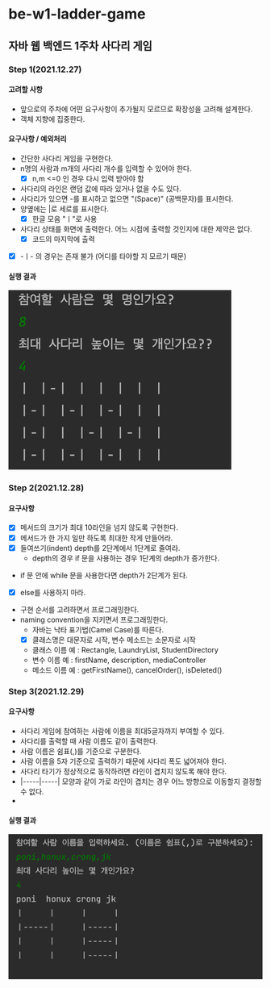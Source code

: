 # be-w1-ladder-game

## 자바 웹 백엔드 1주차 사다리 게임
### Step 1(2021.12.27)
#### 고려할 사항
- 앞으로의 주차에 어떤 요구사항이 추가될지 모르므로 확장성을 고려해 설계한다.
- 객체 지향에 집중한다.
#### 요구사항 / 예외처리
- 간단한 사다리 게임을 구현한다. 
- n명의 사람과 m개의 사다리 개수를 입력할 수 있어야 한다.
  - [X] n,m <=0 인 경우 다시 입력 받아야 함
- 사다리의 라인은 랜덤 값에 따라 있거나 없을 수도 있다.
- 사다리가 있으면 -를 표시하고 없으면 "(Space)" (공백문자)를 표시한다.
- 양옆에는 |로 세로를 표시한다.
  - [X] 한글 모음 "ㅣ"로 사용 
- 사다리 상태를 화면에 출력한다. 어느 시점에 출력할 것인지에 대한 제약은 없다.
  - [X] 코드의 마지막에 출력
- [X] -ㅣ-  의 경우는 존재 불가 (어디를 타야할 지 모르기 때문)
#### 실행 결과
![](./images/step1_display.png) 

### Step 2(2021.12.28)
#### 요구사항
- [X] 메서드의 크기가 최대 10라인을 넘지 않도록 구현한다.
- [X] 메서드가 한 가지 일만 하도록 최대한 작게 만들어라.
- [X] 들여쓰기(indent) depth를 2단계에서 1단계로 줄여라.
  - depth의 경우 if 문을 사용하는 경우 1단계의 depth가 증가한다.
- if 문 안에 while 문을 사용한다면 depth가 2단계가 된다.
- [X] else를 사용하지 마라.
- 구현 순서를 고려하면서 프로그래밍한다.
- naming convention을 지키면서 프로그래밍한다.
  - 자바는 낙타 표기법(Camel Case)를 따른다.
  - [X] 클래스명은 대문자로 시작, 변수 메소드는 소문자로 시작
  - 클래스 이름 예 : Rectangle, LaundryList, StudentDirectory
  - 변수 이름 예 : firstName, description, mediaController
  - 메소드 이름 예 : getFirstName(), cancelOrder(), isDeleted()

### Step 3(2021.12.29)
#### 요구사항
- 사다리 게임에 참여하는 사람에 이름을 최대5글자까지 부여할 수 있다.
- 사다리를 출력할 때 사람 이름도 같이 출력한다.
- 사람 이름은 쉼표(,)를 기준으로 구분한다.
- 사람 이름을 5자 기준으로 출력하기 때문에 사다리 폭도 넓어져야 한다.
- 사다리 타기가 정상적으로 동작하려면 라인이 겹치지 않도록 해야 한다.
- |-----|-----| 모양과 같이 가로 라인이 겹치는 경우 어느 방향으로 이동할지 결정할 수 없다.
- 
#### 실행 결과
![](./images/step3_display.png) 